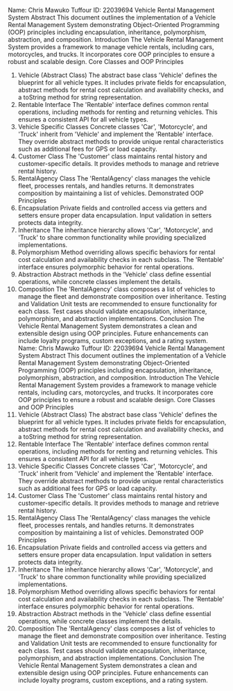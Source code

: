 Name: Chris Mawuko Tuffour
ID: 22039694
Vehicle Rental Management System
Abstract
This document outlines the implementation of a Vehicle Rental Management System demonstrating Object-Oriented Programming (OOP) principles including encapsulation, inheritance, polymorphism, abstraction, and composition.
Introduction
The Vehicle Rental Management System provides a framework to manage vehicle rentals, including cars, motorcycles, and trucks. It incorporates core OOP principles to ensure a robust and scalable design.
Core Classes and OOP Principles
1. Vehicle (Abstract Class)
The abstract base class 'Vehicle' defines the blueprint for all vehicle types. It includes private fields for encapsulation, abstract methods for rental cost calculation and availability checks, and a toString method for string representation.
2. Rentable Interface
The 'Rentable' interface defines common rental operations, including methods for renting and returning vehicles. This ensures a consistent API for all vehicle types.
3. Vehicle Specific Classes
Concrete classes 'Car', 'Motorcycle', and 'Truck' inherit from 'Vehicle' and implement the 'Rentable' interface. They override abstract methods to provide unique rental characteristics such as additional fees for GPS or load capacity.
4. Customer Class
The 'Customer' class maintains rental history and customer-specific details. It provides methods to manage and retrieve rental history.
5. RentalAgency Class
The 'RentalAgency' class manages the vehicle fleet, processes rentals, and handles returns. It demonstrates composition by maintaining a list of vehicles.
Demonstrated OOP Principles
1. Encapsulation
Private fields and controlled access via getters and setters ensure proper data encapsulation. Input validation in setters protects data integrity.
2. Inheritance
The inheritance hierarchy allows 'Car', 'Motorcycle', and 'Truck' to share common functionality while providing specialized implementations.
3. Polymorphism
Method overriding allows specific behaviors for rental cost calculation and availability checks in each subclass. The 'Rentable' interface ensures polymorphic behavior for rental operations.
4. Abstraction
Abstract methods in the 'Vehicle' class define essential operations, while concrete classes implement the details.
5. Composition
The 'RentalAgency' class composes a list of vehicles to manage the fleet and demonstrate composition over inheritance.
Testing and Validation
Unit tests are recommended to ensure functionality for each class. Test cases should validate encapsulation, inheritance, polymorphism, and abstraction implementations.
Conclusion
The Vehicle Rental Management System demonstrates a clean and extensible design using OOP principles. Future enhancements can include loyalty programs, custom exceptions, and a rating system.
Name: Chris Mawuko Tuffour
ID: 22039694
Vehicle Rental Management System
Abstract
This document outlines the implementation of a Vehicle Rental Management System demonstrating Object-Oriented Programming (OOP) principles including encapsulation, inheritance, polymorphism, abstraction, and composition.
Introduction
The Vehicle Rental Management System provides a framework to manage vehicle rentals, including cars, motorcycles, and trucks. It incorporates core OOP principles to ensure a robust and scalable design.
Core Classes and OOP Principles
1. Vehicle (Abstract Class)
The abstract base class 'Vehicle' defines the blueprint for all vehicle types. It includes private fields for encapsulation, abstract methods for rental cost calculation and availability checks, and a toString method for string representation.
2. Rentable Interface
The 'Rentable' interface defines common rental operations, including methods for renting and returning vehicles. This ensures a consistent API for all vehicle types.
3. Vehicle Specific Classes
Concrete classes 'Car', 'Motorcycle', and 'Truck' inherit from 'Vehicle' and implement the 'Rentable' interface. They override abstract methods to provide unique rental characteristics such as additional fees for GPS or load capacity.
4. Customer Class
The 'Customer' class maintains rental history and customer-specific details. It provides methods to manage and retrieve rental history.
5. RentalAgency Class
The 'RentalAgency' class manages the vehicle fleet, processes rentals, and handles returns. It demonstrates composition by maintaining a list of vehicles.
Demonstrated OOP Principles
1. Encapsulation
Private fields and controlled access via getters and setters ensure proper data encapsulation. Input validation in setters protects data integrity.
2. Inheritance
The inheritance hierarchy allows 'Car', 'Motorcycle', and 'Truck' to share common functionality while providing specialized implementations.
3. Polymorphism
Method overriding allows specific behaviors for rental cost calculation and availability checks in each subclass. The 'Rentable' interface ensures polymorphic behavior for rental operations.
4. Abstraction
Abstract methods in the 'Vehicle' class define essential operations, while concrete classes implement the details.
5. Composition
The 'RentalAgency' class composes a list of vehicles to manage the fleet and demonstrate composition over inheritance.
Testing and Validation
Unit tests are recommended to ensure functionality for each class. Test cases should validate encapsulation, inheritance, polymorphism, and abstraction implementations.
Conclusion
The Vehicle Rental Management System demonstrates a clean and extensible design using OOP principles. Future enhancements can include loyalty programs, custom exceptions, and a rating system.
